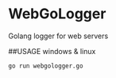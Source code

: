 # WebGoLogger
Golang logger for web servers

##USAGE
windows & linux

```bash
go run webgologger.go
```

